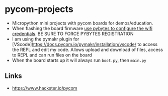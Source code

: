 # pycom-projects
* Micropython mini projects with pycom boards for demos/education.
* When flashing the board firmware [use pybytes to configure the wifi credentials](https://docs.pycom.io/pybytes/connect/quick/). BE SURE TO FORCE PYBYTES REGISTRATION
* I am using the pymakr plugin for [VScode]https://docs.pycom.io/pymakr/installation/vscode/ to access the REPL and edit my code. Allows upload and download of files, access to REPL and can run files on the board
* When the board starts up it will always run `boot.py`, then `main.py`


## Links
* https://www.hackster.io/pycom